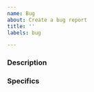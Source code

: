 ```yaml
---
name: Bug
about: Create a bug report
title: ''
labels: bug

---
```


### Description

<!-- Write a few sentences for context of what is happening versus the expected behavior. -->

### Specifics

<!-- Provide bullet point details and steps to reproduce. -->
